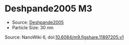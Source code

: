 <a name="material" />

# Deshpande2005 M3
<script type="application/ld+json">
  {
    "@context": "https://schema.org/",
    "@type": "ChemicalSubstance",
    "@id": "https://egonw.github.io/nanowiki/nanowiki126.html#material",
    "http://purl.org/dc/terms/conformsTo":
      {
        "@type": "CreativeWork",
        "@id": "https://bioschemas.org/profiles/ChemicalSubstance/0.4-RELEASE/"
      },
    "identfier": "126",
    "name": "Deshpande2005 M3",
    "url": "https://egonw.github.io/nanowiki/nanowiki126.html#material",
    "sameAs": "http://127.0.0.1/mediawiki/index.php/Special:URIResolver/Deshpande2005_M3"
  }
</script>


* Source: [Deshpande2005](articleDeshpande2005.md)
* Particle Size: 30 nm


Source: NanoWiki 6, doi:[10.6084/m9.figshare.11897205.v1](https://doi.org/10.6084/m9.figshare.11897205.v1)
